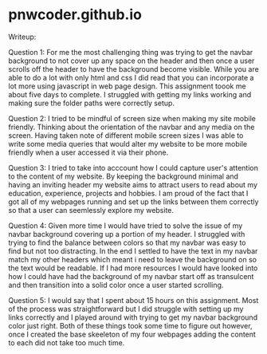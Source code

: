 # pnwcoder.github.io


Writeup:

Question 1:
    For me the most challenging thing was trying to get the navbar background to not cover up any space on the header and then once a user scrolls off the header to have the background become visible. While you are able to do a lot with only html and css I did read that you can incorporate a lot more using javascript in web page design. This assignment toook me about five days to complete. I struggled with getting my links working and making sure the folder paths were correctly setup. 

Question 2:
    I tried to be mindful of screen size when making my site mobile friendly. Thinking about the orientation of the navbar and any media on the screen. Having taken note of different mobile screen sizes I was able to write some media queries that would alter my website to be more mobile friendly when a user accessed it via their phone. 

Question 3: 
    I tried to take into acccount how I could capture user's attention to the content of my website. By keeping the background minimal and having an inviting header my website aims to attract users to read about my education, experience, projects and hobbies. I am proud of the fact that I got all of my webpages running and set up the links between them correctly so that a user can seemlessly explore my website.

Question 4: 
    Given more time I would have tried to solve the issue of my navbar background covering up a portion of my header. I struggled with trying to find the balance between colors so that my navbar was easy to find but not too distracting. In the end I settled to have the text in my navbar match my other headers which meant i need to leave the background on so the text would be readable. If I had more resources I would have looked into how I could have had the background of my navbar start off as transulcent and then transition into a solid color once a user started scrolling. 

Question 5: 
    I would say that I spent about 15 hours on this assignment. Most of the process was straightforward but I did struggle with setting up my links correctly and I played around with trying to get my navbar background color just right. Both of these things took some time to figure out however, once I created the base skeeleton of my four webpages adding the content to each did not take too much time. 
